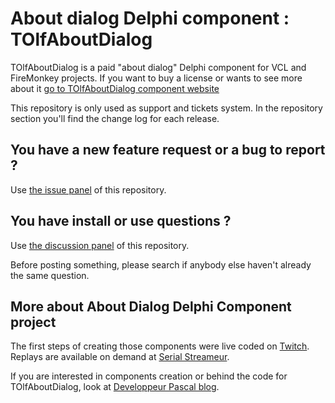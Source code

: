 # About dialog Delphi component : TOlfAboutDialog

TOlfAboutDialog is a paid "about dialog" Delphi component for VCL and FireMonkey projects. If you want to buy a license or wants to see more about it [go to TOlfAboutDialog component website](https://dialogueapropos.developpeur-pascal.fr/)

This repository is only used as support and tickets system. In the repository section you'll find the change log for each release.

## You have a new feature request or a bug to report ?

Use [the issue panel](https://github.com/DeveloppeurPascal/AboutDialog-Delphi-Component/issues) of this repository.

## You have install or use questions ?

Use [the discussion panel](https://github.com/DeveloppeurPascal/AboutDialog-Delphi-Component/discussions) of this repository.

Before posting something, please search if anybody else haven't already the same question.

## More about About Dialog Delphi Component project

The first steps of creating those components were live coded on [Twitch](https://www.twitch.tv/patrickpremartin). Replays are available on demand at [Serial Streameur](https://serialstreameur.fr/boite-de-dialogue-a-propos-composant-delphi-vcl-et-fmx.html).

If you are interested in components creation or behind the code for TOlfAboutDialog, look at [Developpeur Pascal blog](https://developpeur-pascal.fr/boite-de-dialogue-a-propos-de.html).